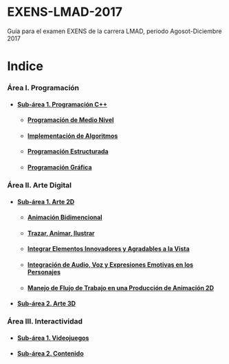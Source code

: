 # EXENS-LMAD-2017 #
Guía para el examen EXENS de la carrera LMAD, periodo Agosot-Diciembre 2017

# Indice #
### Área I. Programación ##
* #### [Sub-área 1. Programación C++](Area1/ProgramacionCPlusPlus/) ####
  * #### [Programación de Medio Nivel](Area1/ProgramacionCPlusPlus/ProgramacionMedioNivel.md) ####
  * #### [Implementación de Algoritmos](Area1/ProgramacionCPlusPlus/ImplementacionAlgoritmos.md) ####
  * #### [Programación Estructurada](Area1/ProgramacionCPlusPlus/ProgrmacionEstructurada.md) ####
  * #### [Programación Gráfica](Area1/ProgramacionCPlusPlus/ProgramacionGrafica.md) ####

### Área II. Arte Digital ##
* #### [Sub-área 1. Arte 2D](Area2/Arte2D/) ####
  * #### [Animación Bidimencional](Area2/Arte2D/AnimacionBidimensional.md) ####
  * #### [Trazar, Animar, Ilustrar](Area2/Arte2D/TrazarAnimarIlustrar.md) ####
  * #### [Integrar Elementos Innovadores y Agradables a la Vista](Area2/Arte2D/IntegrarElementos.md) ####
  * #### [Integración de Audio, Voz y Expresiones Emotivas en los Personajes](Area2/Arte2D/IntegracionAudioVozExpresiones.md) ####
  * #### [Manejo de Flujo de Trabajo en una Producción de Animación 2D](Area2/Arte2D/FlujoTrabajo.md) ####
* #### [Sub-área 2. Arte 3D](Area2/Subarea2.md) ####

### Área III. Interactividad ##
* #### [Sub-área 1. Videojuegos](Area1/Subarea1.md) ####
* #### [Sub-área 2. Contenido](Area3/Subarea2.md) ####
